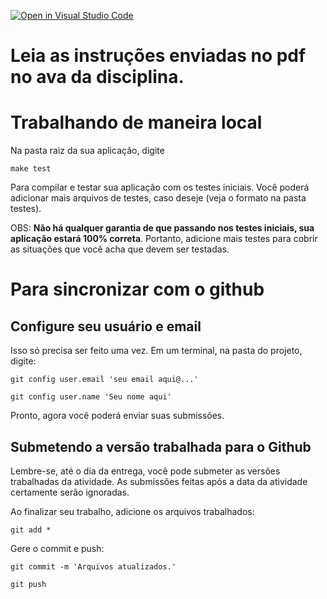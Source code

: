 [![Open in Visual Studio Code](https://classroom.github.com/assets/open-in-vscode-718a45dd9cf7e7f842a935f5ebbe5719a5e09af4491e668f4dbf3b35d5cca122.svg)](https://classroom.github.com/online_ide?assignment_repo_id=12816720&assignment_repo_type=AssignmentRepo)
# Leia as instruções enviadas no pdf no ava da disciplina.

# Trabalhando de maneira local
Na pasta raiz da sua aplicação, digite 

```make test```

Para compilar e testar sua aplicação com os testes iniciais. Você poderá adicionar mais arquivos de testes, caso deseje (veja o formato na pasta testes).

OBS: **Não há qualquer garantia de que passando nos testes iniciais, sua aplicação estará 100% correta**. Portanto, adicione mais testes para cobrir as situações que você acha que devem ser testadas.

# Para sincronizar com o github
## Configure seu usuário e email
Isso só precisa ser feito uma vez.
Em um terminal, na pasta do projeto, digite:

```git config user.email 'seu email aqui@...'```

```git config user.name 'Seu nome aqui'```

Pronto, agora você poderá enviar suas submissões.

## Submetendo a versão trabalhada para o Github
Lembre-se, até o dia da entrega, você pode submeter as versões trabalhadas da atividade. As submissões feitas após a data da atividade certamente serão ignoradas. 

Ao finalizar seu trabalho, adicione os arquivos trabalhados:

```
git add *
```

Gere o commit e push:

```
git commit -m 'Arquivos atualizados.'
```

```
git push
```
